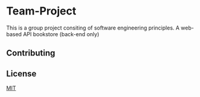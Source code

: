 # Team-Project

This is a group project consiting of software engineering principles. A web-based API bookstore (back-end only)

## Contributing

## License

[MIT](https://choosealicense.com/licenses/mit/)
